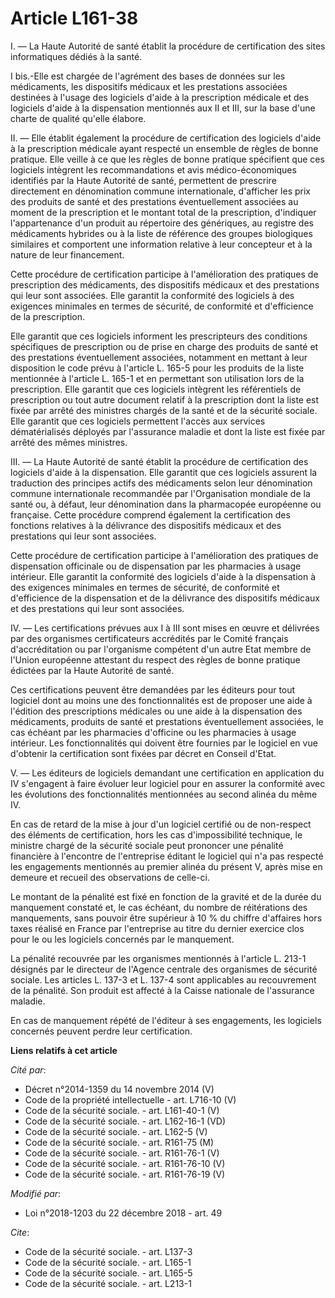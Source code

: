# Article L161-38

I. ― La Haute Autorité de santé établit la procédure de certification des sites informatiques dédiés à la santé. 

I bis.-Elle est chargée de l'agrément des bases de données sur les médicaments, les dispositifs médicaux et les prestations
associées destinées à l'usage des logiciels d'aide à la prescription médicale et des logiciels d'aide à la dispensation
mentionnés aux II et III, sur la base d'une charte de qualité qu'elle élabore. 

II. ― Elle établit également la procédure de certification des logiciels d'aide à la prescription médicale ayant respecté un
ensemble de règles de bonne pratique. Elle veille à ce que les règles de bonne pratique spécifient que ces logiciels
intègrent les recommandations et avis médico-économiques identifiés par la Haute Autorité de santé, permettent de prescrire
directement en dénomination commune internationale, d'afficher les prix des produits de santé et des prestations
éventuellement associées au moment de la prescription et le montant total de la prescription, d'indiquer l'appartenance d'un
produit au répertoire des génériques, au registre des médicaments hybrides ou à la liste de référence des groupes biologiques
similaires et comportent une information relative à leur concepteur et à la nature de leur financement. 

Cette procédure de certification participe à l'amélioration des pratiques de prescription des médicaments, des dispositifs
médicaux et des prestations qui leur sont associées. Elle garantit la conformité des logiciels à des exigences minimales en
termes de sécurité, de conformité et d'efficience de la prescription. 

Elle garantit que ces logiciels informent les prescripteurs des conditions spécifiques de prescription ou de prise en charge
des produits de santé et des prestations éventuellement associées, notamment en mettant à leur disposition le code prévu à
l'article L. 165-5 pour les produits de la liste mentionnée à l'article L. 165-1 et en permettant son utilisation lors de la
prescription. Elle garantit que ces logiciels intègrent les référentiels de prescription ou tout autre document relatif à la
prescription dont la liste est fixée par arrêté des ministres chargés de la santé et de la sécurité sociale. Elle garantit
que ces logiciels permettent l'accès aux services dématérialisés déployés par l'assurance maladie et dont la liste est fixée
par arrêté des mêmes ministres. 

III. ― La Haute Autorité de santé établit la procédure de certification des logiciels d'aide à la dispensation. Elle garantit
que ces logiciels assurent la traduction des principes actifs des médicaments selon leur dénomination commune internationale
recommandée par l'Organisation mondiale de la santé ou, à défaut, leur dénomination dans la pharmacopée européenne ou
française. Cette procédure comprend également la certification des fonctions relatives à la délivrance des dispositifs
médicaux et des prestations qui leur sont associées. 

Cette procédure de certification participe à l'amélioration des pratiques de dispensation officinale ou de dispensation par
les pharmacies à usage intérieur. Elle garantit la conformité des logiciels d'aide à la dispensation à des exigences
minimales en termes de sécurité, de conformité et d'efficience de la dispensation et de la délivrance des dispositifs
médicaux et des prestations qui leur sont associées. 

IV. ― Les certifications prévues aux I à III sont mises en œuvre et délivrées par des organismes certificateurs accrédités
par le Comité français d'accréditation ou par l'organisme compétent d'un autre Etat membre de l'Union européenne attestant du
respect des règles de bonne pratique édictées par la Haute Autorité de santé. 

Ces certifications peuvent être demandées par les éditeurs pour tout logiciel dont au moins une des fonctionnalités est de
proposer une aide à l'édition des prescriptions médicales ou une aide à la dispensation des médicaments, produits de santé et
prestations éventuellement associées, le cas échéant par les pharmacies d'officine ou les pharmacies à usage intérieur. Les
fonctionnalités qui doivent être fournies par le logiciel en vue d'obtenir la certification sont fixées par décret en Conseil
d'Etat. 

V. ― Les éditeurs de logiciels demandant une certification en application du IV s'engagent à faire évoluer leur logiciel pour
en assurer la conformité avec les évolutions des fonctionnalités mentionnées au second alinéa du même IV. 

En cas de retard de la mise à jour d'un logiciel certifié ou de non-respect des éléments de certification, hors les cas
d'impossibilité technique, le ministre chargé de la sécurité sociale peut prononcer une pénalité financière à l'encontre de
l'entreprise éditant le logiciel qui n'a pas respecté les engagements mentionnés au premier alinéa du présent V, après mise
en demeure et recueil des observations de celle-ci. 

Le montant de la pénalité est fixé en fonction de la gravité et de la durée du manquement constaté et, le cas échéant, du
nombre de réitérations des manquements, sans pouvoir être supérieur à 10 % du chiffre d'affaires hors taxes réalisé en France
par l'entreprise au titre du dernier exercice clos pour le ou les logiciels concernés par le manquement. 

La pénalité recouvrée par les organismes mentionnés à l'article L. 213-1 désignés par le directeur de l'Agence centrale des
organismes de sécurité sociale. Les articles L. 137-3 et L. 137-4 sont applicables au recouvrement de la pénalité. Son
produit est affecté à la Caisse nationale de l'assurance maladie. 

En cas de manquement répété de l'éditeur à ses engagements, les logiciels concernés peuvent perdre leur certification.

**Liens relatifs à cet article**

_Cité par_:

  - Décret n°2014-1359 du 14 novembre 2014 (V)
  - Code de la propriété intellectuelle - art. L716-10 (V)
  - Code de la sécurité sociale. - art. L161-40-1 (V)
  - Code de la sécurité sociale. - art. L162-16-1 (VD)
  - Code de la sécurité sociale. - art. L162-5 (V)
  - Code de la sécurité sociale. - art. R161-75 (M)
  - Code de la sécurité sociale. - art. R161-76-1 (V)
  - Code de la sécurité sociale. - art. R161-76-10 (V)
  - Code de la sécurité sociale. - art. R161-76-19 (V)

_Modifié par_:

  - Loi n°2018-1203 du 22 décembre 2018 - art. 49

_Cite_:

  - Code de la sécurité sociale. - art. L137-3
  - Code de la sécurité sociale. - art. L165-1
  - Code de la sécurité sociale. - art. L165-5
  - Code de la sécurité sociale. - art. L213-1
